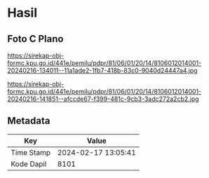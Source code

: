 # Hasil

## Foto C Plano

https://sirekap-obj-formc.kpu.go.id/441e/pemilu/pdpr/81/06/01/20/14/8106012014001-20240216-134011--11a1ade2-1fb7-418b-83c0-9040d24447a4.jpg

https://sirekap-obj-formc.kpu.go.id/441e/pemilu/pdpr/81/06/01/20/14/8106012014001-20240216-141851--afccde67-f399-481c-9cb3-3adc272a2cb2.jpg


## Metadata

| Key        | Value               |
| ---------- | ------------------- |
| Time Stamp | 2024-02-17 13:05:41 |
| Kode Dapil | 8101                |



